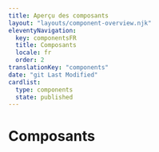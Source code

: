 ```yaml
---
title: Aperçu des composants
layout: "layouts/component-overview.njk"
eleventyNavigation:
  key: componentsFR
  title: Composants
  locale: fr
  order: 2
translationKey: "components"
date: "git Last Modified"
cardlist:
  type: components
  state: published
---
```


# Composants
